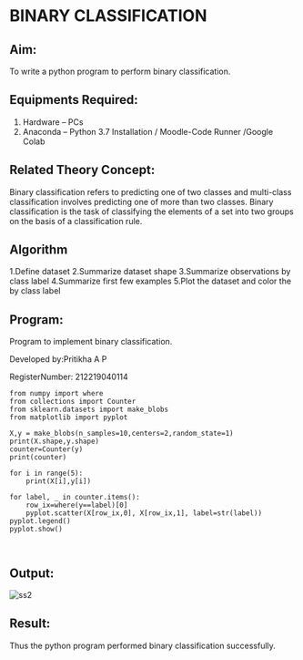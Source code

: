 # BINARY CLASSIFICATION
## Aim:
To write a python program to perform binary classification.

## Equipments Required:
1. Hardware – PCs
2. Anaconda – Python 3.7 Installation / Moodle-Code Runner /Google Colab

## Related Theory Concept:
Binary classification refers to predicting one of two classes and multi-class classification involves predicting one of more than two classes. Binary classification is the task of classifying the elements of a set into two groups on the basis of a classification rule.

## Algorithm
1.Define dataset
2.Summarize dataset shape
3.Summarize observations by class label
4.Summarize first few examples
5.Plot the dataset and color the by class label


## Program:


Program to implement binary classification.

Developed by:Pritikha A P

RegisterNumber:  212219040114

```python3 
from numpy import where
from collections import Counter
from sklearn.datasets import make_blobs
from matplotlib import pyplot

X,y = make_blobs(n_samples=10,centers=2,random_state=1)
print(X.shape,y.shape)
counter=Counter(y)
print(counter)

for i in range(5):
    print(X[i],y[i])
    
for label, _ in counter.items():
    row_ix=where(y==label)[0]
    pyplot.scatter(X[row_ix,0], X[row_ix,1], label=str(label))
pyplot.legend()
pyplot.show()



```



## Output:

![ss2](https://user-images.githubusercontent.com/78891075/168516725-b041ef65-e03c-430c-879b-5131db246a08.png)

## Result:
Thus the python program performed binary classification successfully.
